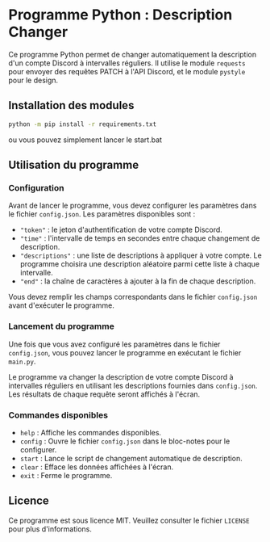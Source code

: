 # Programme Python : Description Changer

Ce programme Python permet de changer automatiquement la description d'un compte Discord à intervalles réguliers. Il utilise le module `requests` pour envoyer des requêtes PATCH à l'API Discord, et le module `pystyle` pour le design.

## Installation des modules

```bash
python -m pip install -r requirements.txt
```

ou vous pouvez simplement lancer le start.bat

## Utilisation du programme

### Configuration

Avant de lancer le programme, vous devez configurer les paramètres dans le fichier `config.json`. Les paramètres disponibles sont :

- `"token"` : le jeton d'authentification de votre compte Discord.
- `"time"` : l'intervalle de temps en secondes entre chaque changement de description.
- `"descriptions"` : une liste de descriptions à appliquer à votre compte. Le programme choisira une description aléatoire parmi cette liste à chaque intervalle.
- `"end"` : la chaîne de caractères à ajouter à la fin de chaque description.

Vous devez remplir les champs correspondants dans le fichier `config.json` avant d'exécuter le programme.

### Lancement du programme

Une fois que vous avez configuré les paramètres dans le fichier `config.json`, vous pouvez lancer le programme en exécutant le fichier `main.py`.

Le programme va changer la description de votre compte Discord à intervalles réguliers en utilisant les descriptions fournies dans `config.json`. Les résultats de chaque requête seront affichés à l'écran.

### Commandes disponibles

- `help` : Affiche les commandes disponibles.
- `config` : Ouvre le fichier `config.json` dans le bloc-notes pour le configurer.
- `start` : Lance le script de changement automatique de description.
- `clear` : Efface les données affichées à l'écran.
- `exit` : Ferme le programme.

## Licence

Ce programme est sous licence MIT. Veuillez consulter le fichier `LICENSE` pour plus d'informations.
